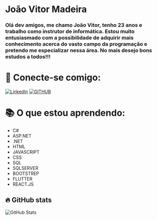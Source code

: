 # João Vitor Madeira

### Olá dev amigos, me chamo João Vitor, tenho 23 anos e trabalho como instrutor de informática. Estou muito entusiasmado com a possibilidade de adquirir mais conhecimento acerca do vasto campo da programação e pretendo me especializar nessa área. No mais desejo bons estudos a todos!!!

# 🔗 Conecte-se comigo:
[![LinkedIn](https://img.shields.io/badge/LinkedIn-2BB21D?style=for-the-badge&logo=linkedin&logoColor=#003e4f)](https://www.linkedin.com/in/jo%C3%A3ovictorperfil/)
[![GITHUB](https://img.shields.io/badge/gIThUB-2BB21D?style=for-the-badge&logo=gIThUB&logoColor=#003e4f)](https://github.com/joaovictor-jpg)



# 📚 O que estou aprendendo:
- C#
- ASP.NET
- .NET
- HTML
- JAVASCRIPT
- CSS
- SQL
- SQLSERVER
- BOOTSTREP
- FLUTTER
- REACT.JS

## 🔥 GitHub stats
![GitHub Stats](https://github-readme-stats.vercel.app/api?username=joaovictor-jpg&theme=transparent&bg_color=000&border_color=2BB21D&show_icons=true&icon_color=2BB21D&title_color=2BB21D&text_color=FFF)
